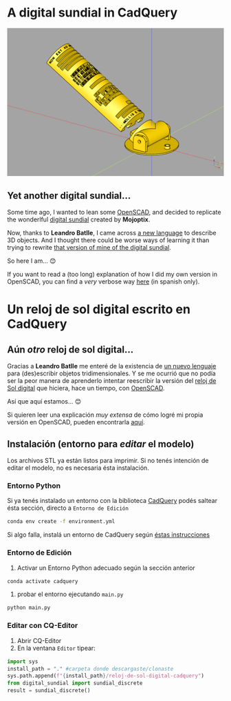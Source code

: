 # A digital sundial in CadQuery

![digital-sundial](https://github.com/lopezsolerluis/reloj-de-sol-digital-cadquery/blob/main/sundial-cadquery.png)

## Yet another digital sundial...

Some time ago, I wanted to lean some [OpenSCAD](https://openscad.org/), and decided to replicate the wonderlful [digital sundial](https://www.thingiverse.com/thing:1068443) created by **Mojoptix**.

Now, thanks to **Leandro Batlle**, I came across [a new language](https://github.com/CadQuery/cadquery) to describe 3D objects. And I thought there could be worse ways of learning it than trying to rewrite [that version of mine of the digital sundial](https://github.com/lopezsolerluis/reloj-de-sol-digital).

So here I am... 😊

If you want to read a (too long) explanation of how I did my own version in OpenSCAD, you can find a *very* verbose way [here](https://github.com/lopezsolerluis/reloj-de-sol-libro) (in spanish only).

# Un reloj de sol digital escrito en CadQuery

## Aún *otro* reloj de sol digital...

Gracias a **Leandro Batlle** me enteré de la existencia de [un nuevo lenguaje](https://github.com/CadQuery/cadquery) para (des)escribir objetos tridimensionales. Y se me ocurrió que no podía ser la peor manera de aprenderlo intentar reescribir la versión del [reloj de Sol digital](https://github.com/lopezsolerluis/reloj-de-sol-digital) que hiciera, hace un tiempo, con [OpenSCAD](https://openscad.org/). 

Así que aquí estamos... 😊

Si quieren leer una explicación *muy extensa* de cómo logré mi propia versión en OpenSCAD, pueden encontrarla [aquí](https://github.com/lopezsolerluis/reloj-de-sol-libro).

## Instalación (entorno para *editar* el modelo)

Los archivos STL ya están listos para imprimir. Si no tenés intención de editar el modelo, no es necesaria ésta instalación.

### Entorno Python

Si ya tenés instalado un entorno con la biblioteca [CadQuery](https://cadquery.readthedocs.io/en/latest/)  podés saltear ésta sección, directo a `Entorno de Edición`

```bash
conda env create -f environment.yml
```

Si algo falla, instalá un entorno de CadQuery según [éstas instrucciones](https://cadquery.readthedocs.io/en/latest/installation.html#installing-cadquery)



### Entorno de Edición

1. Activar un Entorno Python adecuado según la sección anterior

```bash
conda activate cadquery
```

1. probar el entorno ejecutando `main.py`

```bash
python main.py
```

### Editar con CQ-Editor

1. Abrir  CQ-Editor
2. En la ventana  `Editor` tipear:
```python
import sys
install_path = "." #carpeta donde descargaste/clonaste 
sys.path.append(f"{install_path}/reloj-de-sol-digital-cadquery")
from digital_sundial import sundial_discrete
result = sundial_discrete()
```